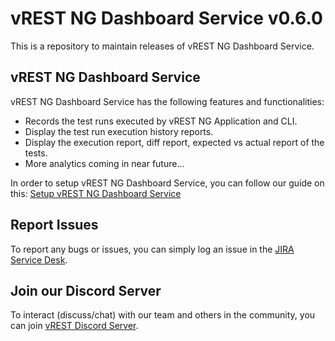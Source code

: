 # vREST NG Dashboard Service v0.6.0

This is a repository to maintain releases of vREST NG Dashboard Service.

## vREST NG Dashboard Service

vREST NG Dashboard Service has the following features and functionalities:

- Records the test runs executed by vREST NG Application and CLI.
- Display the test run execution history reports.
- Display the execution report, diff report, expected vs actual report of the tests.
- More analytics coming in near future...

In order to setup vREST NG Dashboard Service, you can follow our guide on this:
[Setup vREST NG Dashboard Service](https://vrest.io/docs/dashboard/on-premise-installation.html)

## Report Issues

To report any bugs or issues, you can simply log an issue in the [JIRA Service Desk](https://optimizory.atlassian.net/servicedesk/customer/portal/2).

## Join our Discord Server

To interact (discuss/chat) with our team and others in the community, you can join [vREST Discord Server](https://discord.gg/NtRa7kw).
